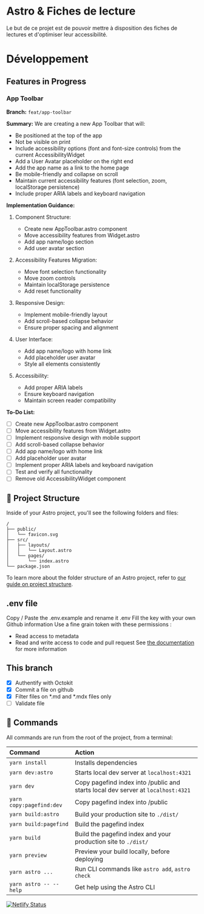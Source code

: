 # Astro & Fiches de lecture

Le but de ce projet est de pouvoir mettre à disposition des fiches de lectures et d'optimiser leur accessibilité. 

# Développement

## Features in Progress

### App Toolbar
**Branch:** `feat/app-toolbar`

**Summary:**
We are creating a new App Toolbar that will:
- Be positioned at the top of the app
- Not be visible on print
- Include accessibility options (font and font-size controls) from the current AccessibilityWidget
- Add a User Avatar placeholder on the right end
- Add the app name as a link to the home page
- Be mobile-friendly and collapse on scroll
- Maintain current accessibility features (font selection, zoom, localStorage persistence)
- Include proper ARIA labels and keyboard navigation

**Implementation Guidance:**
1. Component Structure:
   - Create new AppToolbar.astro component
   - Move accessibility features from Widget.astro
   - Add app name/logo section
   - Add user avatar section

2. Accessibility Features Migration:
   - Move font selection functionality
   - Move zoom controls
   - Maintain localStorage persistence
   - Add reset functionality

3. Responsive Design:
   - Implement mobile-friendly layout
   - Add scroll-based collapse behavior
   - Ensure proper spacing and alignment

4. User Interface:
   - Add app name/logo with home link
   - Add placeholder user avatar
   - Style all elements consistently

5. Accessibility:
   - Add proper ARIA labels
   - Ensure keyboard navigation
   - Maintain screen reader compatibility

**To-Do List:**
- [ ] Create new AppToolbar.astro component
- [ ] Move accessibility features from Widget.astro
- [ ] Implement responsive design with mobile support
- [ ] Add scroll-based collapse behavior
- [ ] Add app name/logo with home link
- [ ] Add placeholder user avatar
- [ ] Implement proper ARIA labels and keyboard navigation
- [ ] Test and verify all functionality
- [ ] Remove old AccessibilityWidget component

## 🚀 Project Structure

Inside of your Astro project, you'll see the following folders and files:

```text
/
├── public/
│   └── favicon.svg
├── src/
│   ├── layouts/
│   │   └── Layout.astro
│   └── pages/
│       └── index.astro
└── package.json
```

To learn more about the folder structure of an Astro project, refer to [our guide on project structure](https://docs.astro.build/en/basics/project-structure/).

## .env file
Copy / Paste the .env.example and rename it .env
Fill the key with your own Github information
Use a fine grain token with these permissions : 
- Read access to metadata
- Read and write access to code and pull request
See [the documentation](https://docs.github.com/fr/rest/authentication/permissions-required-for-fine-grained-personal-access-tokens) for more information

## This branch
- [x] Authentify with Octokit
- [x] Commit a file on github
- [x] Filter files on *.md and *.mdx files only
- [ ] Validate file

## 🧞 Commands

All commands are run from the root of the project, from a terminal:

| Command                  | Action                                                                           |
|:-------------------------|:---------------------------------------------------------------------------------|
| `yarn install`           | Installs dependencies                                                            |
| `yarn dev:astro`         | Starts local dev server at `localhost:4321`                                      |
| `yarn dev`               | Copy pagefind index into /public and starts local dev server at `localhost:4321` |
| `yarn copy:pagefind:dev` | Copy pagefind index into /public                                                 |
| `yarn build:astro`       | Build your production site to `./dist/`                                          |
| `yarn build:pagefind`    | Build the pagefind index                                                         |
| `yarn build`             | Build the pagefind index and your production site to `./dist/`                   |
| `yarn preview`           | Preview your build locally, before deploying                                     |
| `yarn astro ...`         | Run CLI commands like `astro add`, `astro check`                                 |
| `yarn astro -- --help`   | Get help using the Astro CLI                                                     |

[![Netlify Status](https://api.netlify.com/api/v1/badges/34286945-ff9a-4d18-9c66-0042e5269beb/deploy-status)](https://app.netlify.com/sites/astro-prisma-102442/deploys)